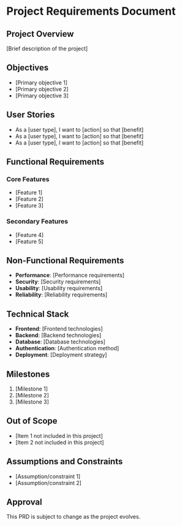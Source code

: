 # Project Requirements Document

## Project Overview
[Brief description of the project]

## Objectives
- [Primary objective 1]
- [Primary objective 2]
- [Primary objective 3]

## User Stories
- As a [user type], I want to [action] so that [benefit]
- As a [user type], I want to [action] so that [benefit]
- As a [user type], I want to [action] so that [benefit]

## Functional Requirements
### Core Features
- [Feature 1]
- [Feature 2]
- [Feature 3]

### Secondary Features
- [Feature 4]
- [Feature 5]

## Non-Functional Requirements
- **Performance**: [Performance requirements]
- **Security**: [Security requirements]
- **Usability**: [Usability requirements]
- **Reliability**: [Reliability requirements]

## Technical Stack
- **Frontend**: [Frontend technologies]
- **Backend**: [Backend technologies]
- **Database**: [Database technologies]
- **Authentication**: [Authentication method]
- **Deployment**: [Deployment strategy]

## Milestones
1. [Milestone 1]
2. [Milestone 2]
3. [Milestone 3]

## Out of Scope
- [Item 1 not included in this project]
- [Item 2 not included in this project]

## Assumptions and Constraints
- [Assumption/constraint 1]
- [Assumption/constraint 2]

## Approval
This PRD is subject to change as the project evolves.
